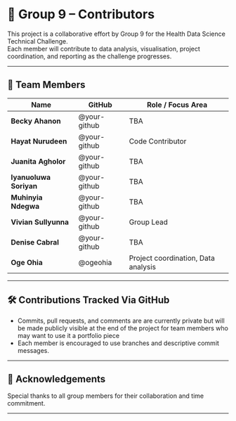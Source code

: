# 👥 Group 9 – Contributors

This project is a collaborative effort by Group 9 for the Health Data Science Technical Challenge.  
Each member will contribute to data analysis, visualisation, project coordination, and reporting as the challenge progresses.

---

## 🔹 Team Members

| Name                   | GitHub       | Role / Focus Area                    |
|------------------------|--------------|--------------------------------------|
| **Becky Ahanon**       | @your-github | TBA                                  |
| **Hayat Nurudeen**     | @your-github | Code Contributor                     |
| **Juanita Agholor**    | @your-github | TBA                                  |
| **Iyanuoluwa Soriyan** | @your-github | TBA                                  |
| **Muhinyia Ndegwa**    | @your-github | TBA                                  |
| **Vivian Sullyunna**   | @your-github | Group Lead                           |
| **Denise Cabral**      | @your-github | TBA                                  |
| **Oge Ohia**           | @ogeohia     | Project coordination,  Data analysis |

---

## 🛠 Contributions Tracked Via GitHub

- Commits, pull requests, and comments are are currently private but will be made publicly visible at the end of the project for
  team members who may want to use it a portfolio piece
- Each member is encouraged to use branches and descriptive commit messages.

---

## 📄 Acknowledgements

Special thanks to all group members for their collaboration and time commitment.

---
